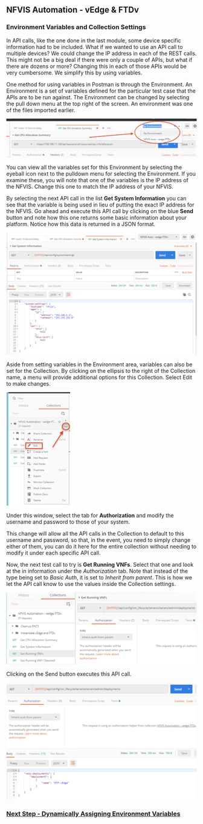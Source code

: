 ## NFVIS Automation - vEdge & FTDv

### Environment Variables and Collection Settings

In API calls, like the one done in the last module, some device specific information had to be included.  What if we wanted to use an API call to multiple devices?  We could change the IP address in each of the REST calls.  This might not be a big deal if there were only a couple of APIs, but what if there are dozens or more?  Changing this in each of those APIs would be very cumbersome.  We simplify this by using variables. 

One method for using variables in Postman is through the Environment.  An Environment is a set of variables defined for the particular test case that the APIs are to be run against.  The Environment can be changed by selecting the pull down menu at the top right of the screen.  An environment was one of the files imported earlier.

![alt text](../images/Postman-Change_Environment.png)

You can view all the variables set for this Environment by selecting the eyeball icon next to the pulldown menu for selecting the Environment.  If you examine these, you will note that one of the variables is the IP address of the NFVIS.  Change this one to match the IP address of your NFVIS.

By selecting the next API call in the list **Get System Information** you can see that the variable is being used in lieu of putting the exact IP address for the NFVIS.  Go ahead and execute this API call by clicking on the blue **Send** button and note how this one returns some basic information about your platform.  Notice how this data is returned in a JSON format.

![alt text](../images/Postman-Using_First_Variable.png)

Aside from setting variables in the Environment area, variables can also be set for the Collection.  By clicking on the ellipsis to the right of the Collection name, a menu will provide additional options for this Collection.  Select Edit to make changes.  

![alt text](../images/Postman-Modifying_Collection_Variable.png)

Under this window, select the tab for **Authorization** and modify the username and password to those of your system.

This change will allow all the API calls in the Collection to default to this username and password, so that, in the event, you need to simply change either of them, you can do it here for the entire collection without needing to modify it under each specific API call.

Now, the next test call to try is **Get Running VNFs**.  Select that one and look at the in information under the *Authorization* tab.  Note that instead of the type being set to *Basic Auth*, it is set to *Inherit from parent*.  This is how we let the API call know to use the values inside the Collection settings.  

![alt text](../images/Postman-Inherit_Auth.png)

Clicking on the Send button executes this API call.

![alt text](../images/Postman-Get_Running_VNFs.png)

### [Next Step - Dynamically Assigning Environment Variables](Module3.md)

